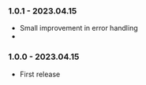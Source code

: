﻿### 1.0.1 - 2023.04.15
- Small improvement in error handling
-
### 1.0.0 - 2023.04.15
- First release
